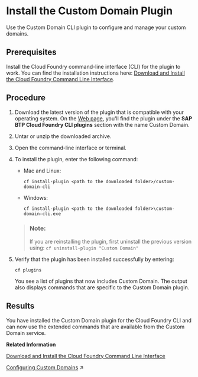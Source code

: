 <!-- loio9f98dd0fcf9447019f233403f4ca60c1 -->

# Install the Custom Domain Plugin

Use the Custom Domain CLI plugin to configure and manage your custom domains.



## Prerequisites

Install the Cloud Foundry command-line interface \(CLI\) for the plugin to work. You can find the installation instructions here: [Download and Install the Cloud Foundry Command Line Interface](Download_and_Install_the_Cloud_Foundry_Command_Line_Interface_4ef907a.md).



## Procedure

1.  Download the latest version of the plugin that is compatible with your operating system. On the [Web page](https://tools.hana.ondemand.com/#cloud), you'll find the plugin under the **SAP BTP Cloud Foundry CLI plugins** section with the name Custom Domain.

2.  Untar or unzip the downloaded archive.

3.  Open the command-line interface or terminal.

4.  To install the plugin, enter the following command:

    -   Mac and Linux:

        ```
        cf install-plugin <path to the downloaded folder>/custom-domain-cli
        ```

    -   Windows:

        ```
        cf install-plugin <path to the downloaded folder>\custom-domain-cli.exe
        ```


    > ### Note:  
    > If you are reinstalling the plugin, first uninstall the previous version using: `cf uninstall-plugin "Custom Domain"` 

5.  Verify that the plugin has been installed successfully by entering:

    ```
    cf plugins
    ```

    You see a list of plugins that now includes Custom Domain. The output also displays commands that are specific to the Custom Domain plugin.




<a name="loio9f98dd0fcf9447019f233403f4ca60c1__result_cl2_wck_pgb"/>

## Results

You have installed the Custom Domain plugin for the Cloud Foundry CLI and can now use the extended commands that are available from the Custom Domain service.

**Related Information**  


[Download and Install the Cloud Foundry Command Line Interface](Download_and_Install_the_Cloud_Foundry_Command_Line_Interface_4ef907a.md "Download and set up the Cloud Foundry Command Line Interface (cf CLI) to start working with the Cloud Foundry environment.")

[Configuring Custom Domains](https://help.sap.com/viewer/74af813c7ee2457cb5eddca0cc70a0c1/Cloud/en-US/1c6c729595f144d9a0bec1b4e2ef1299.html "To make sure that your domain is trusted and all application data is protected, you must first set up secure TLS/SSL communication. Then, make your application reachable via the custom domain and route traffic to it.") :arrow_upper_right:

